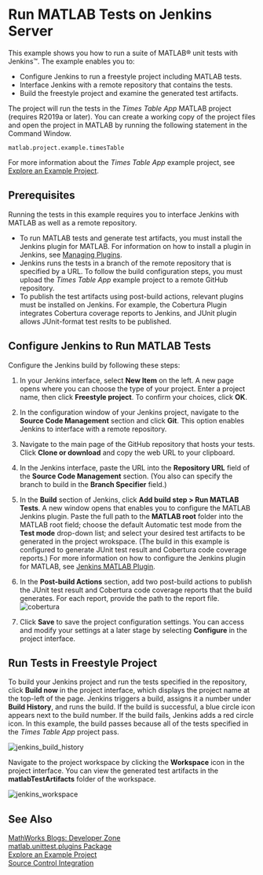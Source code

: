 # Run MATLAB Tests on Jenkins Server

This example shows you how to run a suite of MATLAB&reg; unit tests with Jenkins&trade;. The example enables you to:

* Configure Jenkins to run a freestyle project including MATLAB tests.
* Interface Jenkins with a remote repository that contains the tests.
* Build the freestyle project and examine the generated test artifacts.

The project will run the tests in the *Times Table App* MATLAB project (requires R2019a or later). You can create a working copy of the project files and open the project in MATLAB by running the following statement in the Command Window. 

```
matlab.project.example.timesTable
```

For more information about the *Times Table App* example project, see [Explore an Example Project](https://www.mathworks.com/help/matlab/matlab_prog/explore-an-example-project.html).

## Prerequisites
Running the tests in this example requires you to interface Jenkins with MATLAB as well as a remote repository.

* To run MATLAB tests and generate test artifacts, you must install the Jenkins plugin for MATLAB. For information on how to install a plugin in Jenkins, see [Managing Plugins](https://jenkins.io/doc/book/managing/plugins/).
* Jenkins runs the tests in a branch of the remote repository that is specified by a URL. To follow the build configuration steps, you must upload the *Times Table App* example project to a remote GitHub repository.
* To publish the test artifacts using post-build actions, relevant plugins must be installed on Jenkins. For example, the Cobertura Plugin integrates Cobertura coverage reports to Jenkins, and JUnit plugin allows JUnit-format test reslts to be published. 

## Configure Jenkins to Run MATLAB Tests
Configure the Jenkins build by following these steps:
1. In your Jenkins interface, select **New Item** on the left. A new page opens where you can choose the type of your project. Enter a project name, then click **Freestyle project**. To confirm your choices, click **OK**.
2. In the configuration window of your Jenkins project, navigate to the **Source Code Management** section and click **Git**. This option enables Jenkins to interface with a remote repository.
3. Navigate to the main page of the GitHub repository that hosts your tests. Click **Clone or download** and copy the web URL to your clipboard.
4. In the Jenkins interface, paste the URL into the **Repository URL** field of the **Source Code Management** section. (You also can specify the branch to build in the **Branch Specifier** field.)
5. In the **Build** section of Jenkins, click **Add build step > Run MATLAB Tests**. A new window opens that enables you to configure the MATLAB Jenkins plugin. Paste the full path to the **MATLAB root** folder into the MATLAB root field; choose the default Automatic test mode from the **Test mode** drop-down list; and select your desired test artifacts to be generated in the project wrokspace. (The build in this example is configured to generate JUnit test result and Cobertura code coverage reports.) For more information on how to configure the Jenkins plugin for MATLAB, see [Jenkins MATLAB Plugin](https://github.com/jenkinsci/matlab-plugin).
6. In the **Post-build Actions** section, add two post-build actions to publish the JUnit test result and Cobertura code coverage reports that the build generates. For each report, provide the path to the report file. 
![cobertura](https://user-images.githubusercontent.com/48831250/71041635-8c3c6280-20f7-11ea-9f01-90b6a2c1abeb.png)

7. Click **Save** to save the project configuration settings. You can access and modify your settings at a later stage by selecting **Configure** in the project interface.

## Run Tests in Freestyle Project
To build your Jenkins project and run the tests specified in the repository, click **Build now** in the project interface, which displays the project name at the top-left of the page. Jenkins triggers a build, assigns it a number under **Build History**, and runs the build. If the build is successful, a blue circle icon appears next to the build number. If the build fails, Jenkins adds a red circle icon. In this example, the build passes because all of the tests specified in the *Times Table App* project pass.

![jenkins_build_history](https://user-images.githubusercontent.com/48831250/70753886-db535380-1d03-11ea-871b-be27202b64ad.png)

Navigate to the project workspace by clicking the **Workspace** icon in the project interface. You can view the generated test artifacts in the **matlabTestArtifacts** folder of the workspace.

![jenkins_workspace](https://user-images.githubusercontent.com/48831250/70753800-9e875c80-1d03-11ea-9b4d-41c9bd0c005e.png)

## See Also
[MathWorks Blogs: Developer Zone](https://blogs.mathworks.com/developer/category/continuous-integration/)<br/>
[matlab.unittest.plugins Package](https://www.mathworks.com/help/matlab/ref/matlab.unittest.plugins-package.html)<br/>
[Explore an Example Project](https://www.mathworks.com/help/matlab/matlab_prog/explore-an-example-project.html)<br/>
[Source Control Integration](https://www.mathworks.com/help/matlab/source-control.html)
